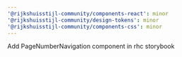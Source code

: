 ```yaml
---
'@rijkshuisstijl-community/components-react': minor
'@rijkshuisstijl-community/design-tokens': minor
'@rijkshuisstijl-community/components-css': minor
---
```


Add PageNumberNavigation component in rhc storybook
